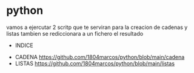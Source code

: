 # python
vamos a ejercutar 2 scritp que te serviran para la creacion de cadenas y listas
tambien se rediccionara a un fichero el resultado
>
- INDICE
* CADENA
 https://github.com/1804marcos/python/blob/main/cadena
* LISTAS
 https://github.com/1804marcos/python/blob/main/listas
